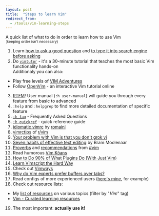 ```yaml
---
layout: post
title:  "Steps to learn Vim"
redirect_from:
  - /tools/vim-learning-steps
---
```


A quick list of what to do in order to learn how to use Vim
<br><sup>(keeping order isn't necessary)</sup>

 1. Learn [how to ask a good question](https://stackoverflow.com/help/how-to-ask) and [to type it into search engine before asking](https://ddg.gg/?q=vim+start+learning)
 2. Do [`vimtutor`](https://vimhelp.org/usr_01.txt.html#vimtutor) - it's a 30-minute tutorial that teaches the most basic Vim functionality hands-on \
    Additionaly you can also:
   * Play free levels of [VIM Adventures](https://vim-adventures.com)
   * Follow [OpenVim](https://openvim.com/) - an interactive Vim tutorial online
 3. [RTFM](https://en.wikipedia.org/wiki/RTFM)! User manual (`:h user-manual`) will guide you through every feature from basic to advanced
 4. `:help` and `:helpgrep` to find more detailed documentation of specific feature
 5. [`:h faq`](https://vimhelp.org/vim_faq.txt.html) - Frequently Asked Questions
 6. [`:h quickref`](https://vimhelp.org/quickref.txt.html) - quick reference guide
 7. [idiomatic vimrc](https://github.com/romainl/idiomatic-vimrc) by [romainl](http://romainl.github.io/)
 8. [vimrctips](https://www.reddit.com/r/vim/wiki/vimrctips) of [r/vim](https://www.reddit.com/r/vim)
 9. [Your problem with Vim is that you don't grok vi](https://stackoverflow.com/a/1220118/10247460)
10. [Seven habits of effective text editing](https://www.moolenaar.net/habits.html) by Bram Moolenaar
11. [Proverbs](https://www.vi-improved.org/vim-proverbs) and [recommendations](https://www.vi-improved.org/recommendations) from [#vim](https://www.vi-improved.org/)
12. Read humorous [Vim Kōans](https://blog.sanctum.geek.nz/vim-koans)
13. [How to Do 90% of What Plugins Do (With Just Vim)](https://www.youtube.com/watch?v=XA2WjJbmmoM)
14. [Learn Vimscript the Hard Way](https://learnvimscriptthehardway.stevelosh.com)
15. Check out [Vimways](https://vimways.org/2018)
16. [Why do Vim experts prefer buffers over tabs?](https://stackoverflow.com/a/26710166/10247460)
17. Read configs of more experienced users ([here's mine](https://github.com/Jorengarenar/dotfiles/tree/master/vim), for example)
18. Check out resource lists:
   * My [list of resources](https://resources.joren.ga) on various topics (filter by "_Vim_" tag)
   * [Vim - Curated learning resources](https://learnbyexample.github.io/curated_resources/vim.html)
19. The most important: **actually use it!**
